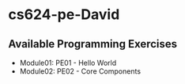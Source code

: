 # cs624-pe-David

## Available Programming Exercises
- Module01: PE01 - Hello World
- Module02: PE02 - Core Components
